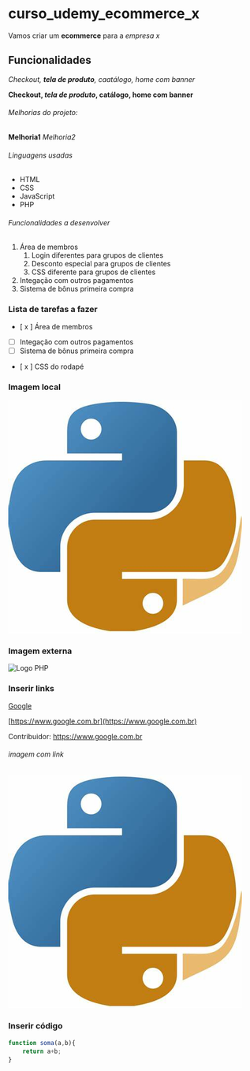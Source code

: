 # curso_udemy_ecommerce_x

Vamos criar um **ecommerce** para a _empresa x_

## Funcionalidades

_Checkout, **tela de produto**, caatálogo, home com banner_

**Checkout, *tela de produto*, catálogo, home com banner**

###### Melhorias do projeto:

__Melhoria1__
_Melhoria2_

###### Linguagens usadas

* HTML
* CSS
* JavaScript
* PHP

###### Funcionalidades a desenvolver

1. Área de membros
    1. Login diferentes para grupos de clientes
    2. Desconto especial para grupos de clientes
    3. CSS diferente para grupos de clientes
2. Integação com outros pagamentos
3. Sistema de bônus primeira compra

### Lista de tarefas a fazer

- [ x ] Área de membros
- [ ] Integação com outros pagamentos
- [ ] Sistema de bônus primeira compra
- [ x ] CSS do rodapé


### Imagem local

![Logo do Python](img/python.jpg)

### Imagem externa

![Logo PHP](https://pngimg.com/uploads/php/php_PNG35.png)

### Inserir links

[Google](https://www.google.com.br)

[https://www.google.com.br](https://www.google.com.br)

Contribuidor: https://www.google.com.br

###### imagem com link
[![Logo do Python](img/python.jpg)](https://www.google.com.br)

### Inserir código

```javascript 
function soma(a,b){
    return a+b;
}
```




